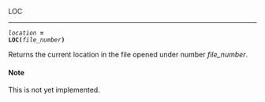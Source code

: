 LOC
***
<code><var>location</var> <b>= LOC(</b><var>file_number</var><b>)</b></code>

Returns the current location in the file opened under number <var>file_number</var>.

#### Note
This is not yet implemented.
